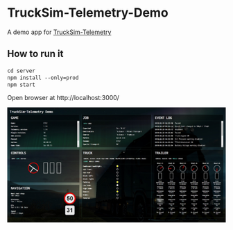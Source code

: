 # TruckSim-Telemetry-Demo
A demo app for [TruckSim-Telemetry](https://github.com/kniffen/TruckSim-Telemetry)

## How to run it
```
cd server
npm install --only=prod
npm start
```

Open browser at http://localhost:3000/

![screenshot](screenshot.jpg)
